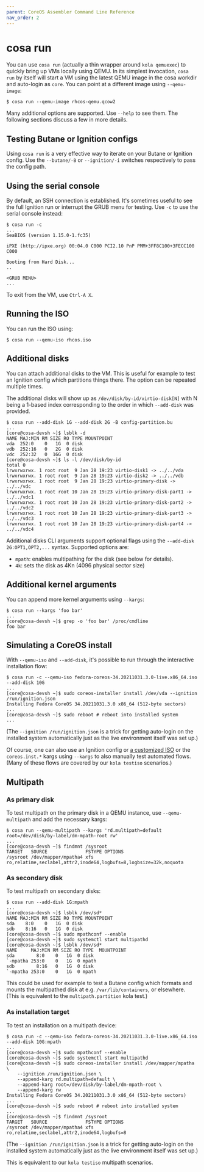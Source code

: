 ```yaml
---
parent: CoreOS Assembler Command Line Reference
nav_order: 2
---
```


# cosa run

You can use `cosa run` (actually a thin wrapper around `kola qemuexec`) to
quickly bring up VMs locally using QEMU. In its simplest invocation, `cosa run`
by itself will start a VM using the latest QEMU image in the cosa workdir and
auto-login as `core`. You can point at a different image using `--qemu-image`:

```
$ cosa run --qemu-image rhcos-qemu.qcow2
```

Many additional options are supported. Use `--help` to see them. The following
sections discuss a few in more details.

## Testing Butane or Ignition configs

Using `cosa run` is a very effective way to iterate on your Butane or Ignition
config. Use the `--butane/-B` or `--ignition/-i` switches respectively to pass
the config path.

## Using the serial console

By default, an SSH connection is established. It's sometimes useful to see the
full Ignition run or interrupt the GRUB menu for testing. Use `-c` to use the
serial console instead:

```
$ cosa run -c
...
SeaBIOS (version 1.15.0-1.fc35)

iPXE (http://ipxe.org) 00:04.0 C000 PCI2.10 PnP PMM+3FF8C100+3FECC100 C000

Booting from Hard Disk...
..

<GRUB MENU>
...
```

To exit from the VM, use `Ctrl-A X`.

## Running the ISO

You can run the ISO using:

```
$ cosa run --qemu-iso rhcos.iso
```

## Additional disks

You can attach additional disks to the VM. This is useful for example to test an
Ignition config which partitions things there. The option can be repeated
multiple times.

The additional disks will show up as `/dev/disk/by-id/virtio-disk[N]` with N
being a 1-based index corresponding to the order in which `--add-disk` was
provided.

```
$ cosa run --add-disk 1G --add-disk 2G -B config-partition.bu
...
[core@cosa-devsh ~]$ lsblk -d
NAME MAJ:MIN RM SIZE RO TYPE MOUNTPOINT
vda  252:0    0   1G  0 disk
vdb  252:16   0   2G  0 disk
vdc  252:32   0  16G  0 disk
[core@cosa-devsh ~]$ ls -l /dev/disk/by-id
total 0
lrwxrwxrwx. 1 root root  9 Jan 28 19:23 virtio-disk1 -> ../../vda
lrwxrwxrwx. 1 root root  9 Jan 28 19:23 virtio-disk2 -> ../../vdb
lrwxrwxrwx. 1 root root  9 Jan 28 19:23 virtio-primary-disk -> ../../vdc
lrwxrwxrwx. 1 root root 10 Jan 28 19:23 virtio-primary-disk-part1 -> ../../vdc1
lrwxrwxrwx. 1 root root 10 Jan 28 19:23 virtio-primary-disk-part2 -> ../../vdc2
lrwxrwxrwx. 1 root root 10 Jan 28 19:23 virtio-primary-disk-part3 -> ../../vdc3
lrwxrwxrwx. 1 root root 10 Jan 28 19:23 virtio-primary-disk-part4 -> ../../vdc4
```

Additional disks CLI arguments support optional flags using the `--add-disk
2G:OPT1,OPT2,...` syntax. Supported options are:

- `mpath`: enables multipathing for the disk (see below for details).
- `4k`: sets the disk as 4Kn (4096 physical sector size)

## Additional kernel arguments

You can append more kernel arguments using `--kargs`:

```
$ cosa run --kargs 'foo bar'
...
[core@cosa-devsh ~]$ grep -o 'foo bar' /proc/cmdline
foo bar
```

## Simulating a CoreOS install

With `--qemu-iso` and `--add-disk`, it's possible to run through the interactive
installation flow:

```
$ cosa run -c --qemu-iso fedora-coreos-34.20211031.3.0-live.x86_64.iso --add-disk 10G
...
[core@cosa-devsh ~]$ sudo coreos-installer install /dev/vda --ignition /run/ignition.json
Installing Fedora CoreOS 34.20211031.3.0 x86_64 (512-byte sectors)
...
[core@cosa-devsh ~]$ sudo reboot # reboot into installed system
...
```

(The `--ignition /run/ignition.json` is a trick for getting auto-login on the
installed system automatically just as the live environment itself was set up.)

Of course, one can also use an Ignition config or [a customized ISO](https://coreos.github.io/coreos-installer/cmd/iso/#coreos-installer-iso-customize)
or the `coreos.inst.*` kargs using `--kargs` to also manually test automated
flows. (Many of these flows are covered by our `kola testiso` scenarios.)

## Multipath

### As primary disk

To test multipath on the primary disk in a QEMU instance, use
`--qemu-multipath` and add the necessary kargs:

```
$ cosa run --qemu-multipath --kargs 'rd.multipath=default root=/dev/disk/by-label/dm-mpath-root rw'
...
[core@cosa-devsh ~]$ findmnt /sysroot
TARGET   SOURCE              FSTYPE OPTIONS
/sysroot /dev/mapper/mpatha4 xfs    ro,relatime,seclabel,attr2,inode64,logbufs=8,logbsize=32k,noquota
```

### As secondary disk

To test multipath on secondary disks:

```
$ cosa run --add-disk 1G:mpath
...
[core@cosa-devsh ~]$ lsblk /dev/sd*
NAME MAJ:MIN RM SIZE RO TYPE MOUNTPOINT
sda    8:0    0   1G  0 disk
sdb    8:16   0   1G  0 disk
[core@cosa-devsh ~]$ sudo mpathconf --enable
[core@cosa-devsh ~]$ sudo systemctl start multipathd
[core@cosa-devsh ~]$ lsblk /dev/sd*
NAME     MAJ:MIN RM SIZE RO TYPE  MOUNTPOINT
sda        8:0    0   1G  0 disk
`-mpatha 253:0    0   1G  0 mpath
sdb        8:16   0   1G  0 disk
`-mpatha 253:0    0   1G  0 mpath
```

This could be used for example to test a Butane config which formats and mounts
the multipathed disk at e.g. `/var/lib/containers`, or elsewhere. (This is
equivalent to the `multipath.partition` kola test.)

### As installation target

To test an installation on a multipath device:

```
$ cosa run -c --qemu-iso fedora-coreos-34.20211031.3.0-live.x86_64.iso --add-disk 10G:mpath
...
[core@cosa-devsh ~]$ sudo mpathconf --enable
[core@cosa-devsh ~]$ sudo systemctl start multipathd
[core@cosa-devsh ~]$ sudo coreos-installer install /dev/mapper/mpatha \
    --ignition /run/ignition.json \
    --append-karg rd.multipath=default \
    --append-karg root=/dev/disk/by-label/dm-mpath-root \
    --append-karg rw
Installing Fedora CoreOS 34.20211031.3.0 x86_64 (512-byte sectors)
...
[core@cosa-devsh ~]$ sudo reboot # reboot into installed system
...
[core@cosa-devsh ~]$ findmnt /sysroot
TARGET   SOURCE              FSTYPE OPTIONS
/sysroot /dev/mapper/mpatha4 xfs    ro,relatime,seclabel,attr2,inode64,logbufs=8
```

(The `--ignition /run/ignition.json` is a trick for getting auto-login on the
installed system automatically just as the live environment itself was set up.)

This is equivalent to our `kola testiso` multipath scenarios.
